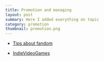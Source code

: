 ```yaml
---
title: Promotion and managing
layout: post
summary: Here I added everything on topic
category: promotion
thumbnail: promotion.png
---
```


- [Tips about fandom](https://coremission.net/gamedev/kak-sobrat-igrokov-vokrug-igry/)

- [IndieVideoGames](http://www.indievideogames.com/pages/index.php)
